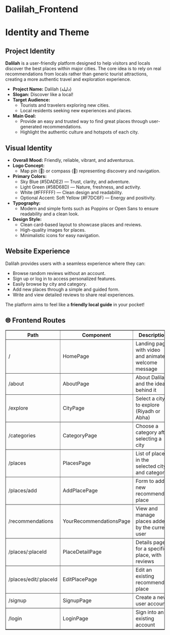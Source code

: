# Dalilah_Frontend

# Identity and Theme

## Project Identity

**Dalilah** is a user-friendly platform designed to help visitors and locals discover the best places within major cities. The core idea is to rely on real recommendations from locals rather than generic tourist attractions, creating a more authentic travel and exploration experience.

- **Project Name:** Dalilah (دليلة)
- **Slogan:** Discover like a local!
- **Target Audience:** 
  - Tourists and travelers exploring new cities.
  - Local residents seeking new experiences and places.
- **Main Goal:** 
  - Provide an easy and trusted way to find great places through user-generated recommendations.
  - Highlight the authentic culture and hotspots of each city.

## Visual Identity

- **Overall Mood:** Friendly, reliable, vibrant, and adventurous.
- **Logo Concept:** 
  - Map pin (📍) or compass (🧭) representing discovery and navigation.
- **Primary Colors:**
  - Sky Blue (#5DADE2) — Trust, clarity, and adventure.
  - Light Green (#58D68D) — Nature, freshness, and activity.
  - White (#FFFFFF) — Clean design and readability.
  - Optional Accent: Soft Yellow (#F7DC6F) — Energy and positivity.
- **Typography:** 
  - Modern and simple fonts such as Poppins or Open Sans to ensure readability and a clean look.
- **Design Style:**
  - Clean card-based layout to showcase places and reviews.
  - High-quality images for places.
  - Minimalistic icons for easy navigation.

## Website Experience

Dalilah provides users with a seamless experience where they can:
- Browse random reviews without an account.
- Sign up or log in to access personalized features.
- Easily browse by city and category.
- Add new places through a simple and guided form.
- Write and view detailed reviews to share real experiences.

The platform aims to feel like a **friendly local guide** in your pocket!



## 🌐 Frontend Routes

<table border="1">
<tr><th>Path</th><th>Component</th><th>Description</th></tr>
<tr><td>/</td><td>HomePage</td><td>Landing page with video and animated welcome message</td></tr>
<tr><td>/about</td><td>AboutPage</td><td>About Dalilah and the idea behind it</td></tr>
<tr><td>/explore</td><td>CityPage</td><td>Select a city to explore (Riyadh or Abha)</td></tr>
<tr><td>/categories</td><td>CategoryPage</td><td>Choose a category after selecting a city</td></tr>
<tr><td>/places</td><td>PlacesPage</td><td>List of places in the selected city and category</td></tr>
<tr><td>/places/add</td><td>AddPlacePage</td><td>Form to add a new recommended place</td></tr>
<tr><td>/recommendations</td><td>YourRecommendationsPage</td><td>View and manage places added by the current user</td></tr>
<tr><td>/places/:placeId</td><td>PlaceDetailPage</td><td>Details page for a specific place, with reviews</td></tr>
<tr><td>/places/edit/:placeId</td><td>EditPlacePage</td><td>Edit an existing recommended place</td></tr>
<tr><td>/signup</td><td>SignupPage</td><td>Create a new user account</td></tr>
<tr><td>/login</td><td>LoginPage</td><td>Sign into an existing account</td></tr>
</table>
